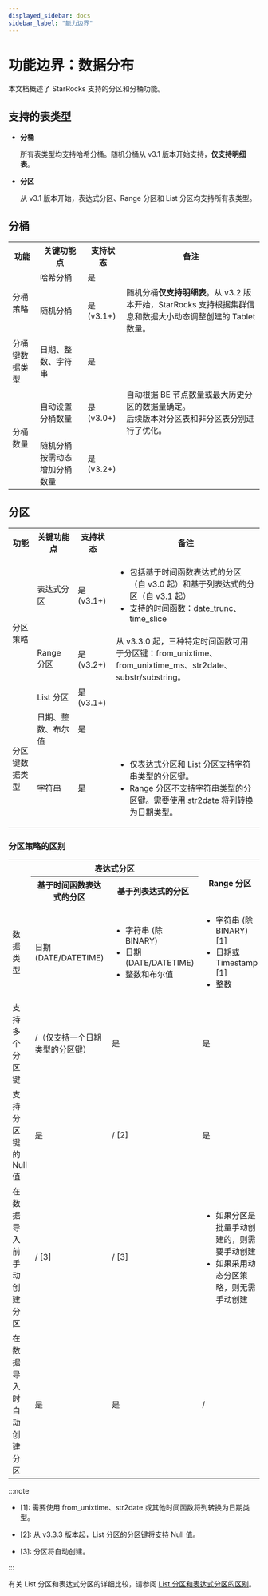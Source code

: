 ```yaml
---
displayed_sidebar: docs
sidebar_label: "能力边界"
---
```


# 功能边界：数据分布

本文档概述了 StarRocks 支持的分区和分桶功能。

## 支持的表类型

- **分桶**

  所有表类型均支持哈希分桶。随机分桶从 v3.1 版本开始支持，**仅支持明细表**。

- **分区**

  从 v3.1 版本开始，表达式分区、Range 分区和 List 分区均支持所有表类型。

## 分桶

<table>
    <tr>
        <th>功能</th>
        <th>关键功能点</th>
        <th>支持状态</th>
        <th>备注</th>
    </tr>
    <tr>
        <td rowspan="2">分桶策略</td>
        <td>哈希分桶</td>
        <td>是</td>
        <td></td>
    </tr>
    <tr>
        <td>随机分桶</td>
        <td>是 (v3.1+)</td>
        <td>随机分桶<strong>仅支持明细表</strong>。从 v3.2 版本开始，StarRocks 支持根据集群信息和数据大小动态调整创建的 Tablet 数量。</td>
    </tr>
    <tr>
        <td>分桶键数据类型</td>
        <td>日期、整数、字符串</td>
        <td>是</td>
        <td></td>
    </tr>
    <tr>
        <td rowspan="2">分桶数量</td>
        <td>自动设置分桶数量</td>
        <td>是 (v3.0+)</td>
        <td>自动根据 BE 节点数量或最大历史分区的数据量确定。<br />后续版本对分区表和非分区表分别进行了优化。</td>
    </tr>
    <tr>
        <td>随机分桶按需动态增加分桶数量</td>
        <td>是 (v3.2+)</td>
        <td></td>
    </tr>
</table>

## 分区

<table>
    <tr>
        <th>功能</th>
        <th>关键功能点</th>
        <th>支持状态</th>
        <th>备注</th>
    </tr>
    <tr>
        <td rowspan="3">分区策略</td>
        <td>表达式分区</td>
        <td>是 (v3.1+)</td>
        <td>
            <ul>
                <li>包括基于时间函数表达式的分区（自 v3.0 起）和基于列表达式的分区（自 v3.1 起）</li>
                <li>支持的时间函数：date_trunc、time_slice</li>
            </ul>
        </td>
    </tr>
    <tr>
        <td>Range 分区</td>
        <td>是 (v3.2+)</td>
        <td>从 v3.3.0 起，三种特定时间函数可用于分区键：from_unixtime、from_unixtime_ms、str2date、substr/substring。</td>
    </tr>
    <tr>
        <td>List 分区</td>
        <td>是 (v3.1+)</td>
        <td></td>
    </tr>
    <tr>
        <td rowspan="2">分区键数据类型</td>
        <td>日期、整数、布尔值</td>
        <td>是</td>
        <td></td>
    </tr>
    <tr>
        <td>字符串</td>
        <td>是</td>
        <td>
            <ul>
                <li>仅表达式分区和 List 分区支持字符串类型的分区键。</li>
                <li>Range 分区不支持字符串类型的分区键。需要使用 str2date 将列转换为日期类型。</li>
            </ul>
        </td>
    </tr>
</table>

### 分区策略的区别

<table>
    <tr>
        <th rowspan="2"></th>
        <th colspan="2">表达式分区</th>
        <th rowspan="2">Range 分区</th>
        <th rowspan="2">List 分区</th>
    </tr>
    <tr>
        <th>基于时间函数表达式的分区</th>
        <th>基于列表达式的分区</th>
    </tr>
    <tr>
        <td>数据类型</td>
        <td>日期 (DATE/DATETIME)</td>
        <td>
                  <ul>
                    <li>字符串 (除 BINARY)</li>
                    <li>日期 (DATE/DATETIME)</li>
                    <li>整数和布尔值</li>
           </ul>
        </td>
        <td>
                  <ul>
                    <li>字符串 (除 BINARY) [1]</li>
                    <li>日期或 Timestamp [1]</li>
                    <li>整数</li>
           </ul>
        </td>
        <td>
                  <ul>
                    <li>字符串 (除 BINARY)</li>
                    <li>日期 (DATE/DATETIME)</li>
                    <li>整数和布尔值</li>
           </ul>
        </td>
    </tr>
    <tr>
        <td>支持多个分区键</td>
        <td>/（仅支持一个日期类型的分区键）</td>
        <td>是</td>
        <td>是</td>
        <td>是</td>
    </tr>
    <tr>
        <td>支持分区键的 Null 值</td>
        <td>是</td>
        <td>/ [2]</td>
        <td>是</td>
        <td>/ [2]</td>
    </tr>
    <tr>
        <td>在数据导入前手动创建分区</td>
        <td>/ [3]</td>
        <td>/ [3]</td>
        <td>
            <ul>
                <li>如果分区是批量手动创建的，则需要手动创建</li>
                <li>如果采用动态分区策略，则无需手动创建</li>
            </ul>
        </td>
        <td>是</td>
    </tr>
    <tr>
        <td>在数据导入时自动创建分区</td>
        <td>是</td>
        <td>是</td>
        <td>/</td>
        <td>/</td>
    </tr>
</table>

:::note

- [1]\: 需要使用 from_unixtime、str2date 或其他时间函数将列转换为日期类型。

- [2]\: 从 v3.3.3 版本起，List 分区的分区键将支持 Null 值。

- [3]\: 分区将自动创建。

:::

有关 List 分区和表达式分区的详细比较，请参阅 [List 分区和表达式分区的区别](./list_partitioning.md)。

